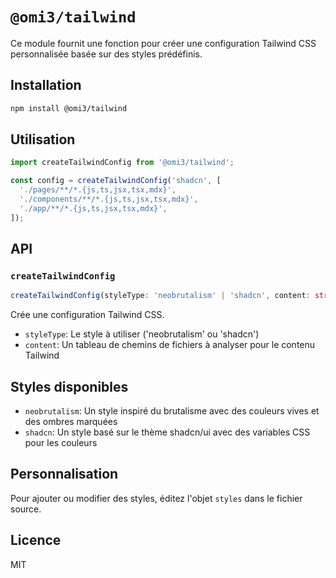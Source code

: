 # `@omi3/tailwind`

Ce module fournit une fonction pour créer une configuration Tailwind CSS personnalisée basée sur des styles prédéfinis.

## Installation

```bash
npm install @omi3/tailwind
```

## Utilisation

```ts
import createTailwindConfig from '@omi3/tailwind';

const config = createTailwindConfig('shadcn', [
  './pages/**/*.{js,ts,jsx,tsx,mdx}',
  './components/**/*.{js,ts,jsx,tsx,mdx}',
  './app/**/*.{js,ts,jsx,tsx,mdx}',
]);
```

## API

### `createTailwindConfig`

```ts
createTailwindConfig(styleType: 'neobrutalism' | 'shadcn', content: string[]): Config
```

Crée une configuration Tailwind CSS.

- `styleType`: Le style à utiliser ('neobrutalism' ou 'shadcn')
- `content`: Un tableau de chemins de fichiers à analyser pour le contenu Tailwind

## Styles disponibles

- `neobrutalism`: Un style inspiré du brutalisme avec des couleurs vives et des ombres marquées
- `shadcn`: Un style basé sur le thème shadcn/ui avec des variables CSS pour les couleurs

## Personnalisation

Pour ajouter ou modifier des styles, éditez l'objet `styles` dans le fichier source.

## Licence

MIT
